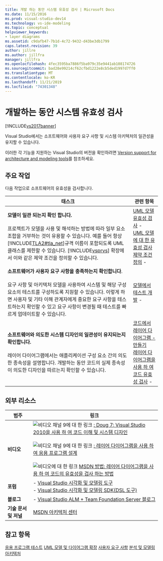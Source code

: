 ```yaml
---
title: 개발 하는 동안 시스템 유효성 검사 | Microsoft Docs
ms.date: 11/15/2016
ms.prod: visual-studio-dev14
ms.technology: vs-ide-modeling
ms.topic: conceptual
helpviewer_keywords:
- layer diagrams
ms.assetid: c9dafb47-7b1d-4c72-9432-d43be3db1799
caps.latest.revision: 39
author: jillre
ms.author: jillfra
manager: jillfra
ms.openlocfilehash: 4fec3595ba7886f5ba979c35e9441ab108174726
ms.sourcegitcommit: bad28e99214cf62cfbd1222e8cb5ded1997d7ff0
ms.translationtype: MT
ms.contentlocale: ko-KR
ms.lasthandoff: 11/21/2019
ms.locfileid: "74301348"
---
```

# <a name="validate-your-system-during-development"></a>개발하는 동안 시스템 유효성 검사
[!INCLUDE[vs2017banner](../includes/vs2017banner.md)]

Visual Studio에서는 소프트웨어와 사용자 요구 사항 및 시스템 아키텍처의 일관성을 유지할 수 있습니다.

 이러한 각 기능을 지원하는 Visual Studio의 버전을 확인하려면 [Version support for architecture and modeling tools](../modeling/what-s-new-for-design-in-visual-studio.md#VersionSupport)를 참조하세요.

## <a name="key-tasks"></a>주요 작업
 다음 작업으로 소프트웨어의 유효성을 검사합니다.

|**태스크**|**관련 항목**|
|---------------|---------------------------|
|**모델이 일관 되는지 확인 합니다.**<br /><br /> 프로젝트가 모델을 사용 및 해석하는 방법에 따라 일부 요소 조합을 거부하는 것이 유용할 수 있습니다. 예를 들어 항상 [!INCLUDE[TLA2#tla_net](../includes/tla2sharptla-net-md.md)]규격 이름이 포함되도록 UML 클래스를 제한할 수 있습니다. [!INCLUDE[vsprvs](../includes/vsprvs-md.md)] 확장에서 이와 같은 제약 조건을 정의할 수 있습니다.|[UML 모델 유효성 검사](../modeling/validate-your-uml-model.md) -   <br />[UML 모델에 대 한 유효성 검사 제약 조건 정의](../modeling/define-validation-constraints-for-uml-models.md) -   |
|**소프트웨어가 사용자 요구 사항을 충족하는지 확인합니다**.<br /><br /> 요구 사항 및 아키텍처 모델을 사용하여 시스템 및 해당 구성 요소의 테스트를 구성하도록 지원할 수 있습니다. 이렇게 하면 사용자 및 기타 이해 관계자에게 중요한 요구 사항을 테스트하는지 확인할 수 있고 요구 사항이 변경될 때 테스트를 빠르게 업데이트할 수 있습니다.|[모델에서 테스트 개발](../modeling/develop-tests-from-a-model.md) -   |
|**소프트웨어와 의도한 시스템 디자인의 일관성이 유지되는지 확인합니다.**<br /><br /> 레이어 다이어그램에서는 애플리케이션 구성 요소 간의 의도한 종속성을 설명합니다. 개발하는 동안 코드의 실제 종속성이 의도한 디자인을 따르는지 확인할 수 있습니다.|[코드에서 레이어 다이어그램 -   만들기](../modeling/create-layer-diagrams-from-your-code.md)<br />[레이어 다이어그램을 사용 하 여 코드 유효성 검사](../modeling/validate-code-with-layer-diagrams.md) -   |

## <a name="external-resources"></a>외부 리소스

|**범주**|**링크**|
|------------------|---------------|
|**비디오**|![비디오 채널 9에 대 한 링크](../data-tools/media/playvideo.gif "링크 playvideo 보려면") [: Doug 7: Visual Studio 2010을 사용 하 여 코드 이해 및 시스템 디자인](https://go.microsoft.com/fwlink/?LinkId=216100)<br /><br /> ![비디오 채널 9에 대 한 링크](../data-tools/media/playvideo.gif "PlayVideo") [: 레이어 다이어그램을 사용 하 여 응용 프로그램 설계](https://go.microsoft.com/fwlink/?LinkID=201117)<br /><br /> ![비디오에 대 한 링크](../data-tools/media/playvideo.gif "PlayVideo") [MSDN 방법: 레이어 다이어그램을 사용 하 여 코드의 유효성을 검사 하는 방법](https://go.microsoft.com/fwlink/?LinkID=214405)|
|**포럼**|-   [Visual Studio 시각화 및 모델링 도구](https://go.microsoft.com/fwlink/?LinkId=184720)<br />-   [Visual Studio 시각화 및 모델링 SDK(DSL 도구)](https://go.microsoft.com/fwlink/?LinkId=184721)|
|**블로그**|-   [Visual Studio ALM + Team Foundation Server 블로그](https://go.microsoft.com/fwlink/?LinkID=201340)|
|**기술 문서 및 저널**|[MSDN 아키텍처 센터](https://go.microsoft.com/fwlink/?LinkId=201343)|

## <a name="see-also"></a>참고 항목
 [응용 프로그램 테스트](https://msdn.microsoft.com/library/796b7d6d-ad45-4772-9719-55eaf5490dac) [UML 모델 및 다이어그램 확장](../modeling/extend-uml-models-and-diagrams.md) [사용자 요구 사항](../modeling/model-user-requirements.md) [분석 및 모델링 아키텍처](../modeling/analyze-and-model-your-architecture.md)
